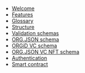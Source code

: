 <!-- markdownlint-disable MD041 -->
* [Welcome](/)
* [Features](/build/features.md)
* [Glossary](/build/glossary.md)
* [Structure](/build/structure.md)
* [Validation schemas](/build/org.json-schema/index.md)
* [ORG.JSON schema](/build/org.json-schema/org-json.md)
* [ORGiD VC schema](/build/org.json-schema/vc.md)
* [ORG.JSON VC NFT schema](/build/org.json-schema/org-json-vc-nft.md)
* [Authentication](/build/auth/index.md)
* [Smart contract](/build/org.id-smart-contract/index.md)
<!-- *

* [Core library](/build/core/)
  * [Smart contract](/build/core/)
  * [ORGiD flow](/build/core/flow.md)
  * [ORGiD delegation](/build/core/delegation/md)
* [ORGiD resolver](/build/resolver/)
  * [Initialization](/build/resolver/initialization.md)
  * [Resolution](/build/resolver/resolution.md)
* [Utilities](/build/utils/)
  * [HTTP](/build/utils/http.md)
  * [Objects](/build/utils/object.md)
  * [RegExp](/build/utils/regexp.md)
  * [UID](/build/utils/uid.md)
* [Contribution](/build/contribution.md) -->
